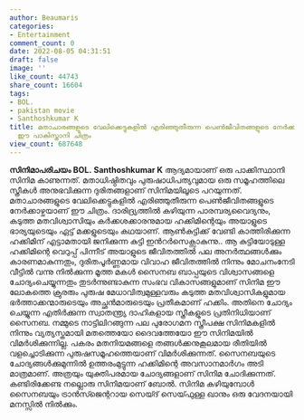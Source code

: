 ```yaml
---
author: Beaumaris
categories:
- Entertainment
comment_count: 0
date: 2022-08-05 04:31:51
draft: false
image: ''
like_count: 44743
share_count: 16604
tags:
- BOL.
- pakistan movie
- Santhoshkumar K
title: മതാചാരങ്ങളുടെ വേലിക്കെട്ടുകളിൽ എരിഞ്ഞുതീരുന്ന പെൺജീവിതങ്ങളുടെ നേർക്കാഴ്ചയാണ്
  ഈ പാകിസ്താനി ചിത്രം
view_count: 687648
---
```


**സിനിമാപരിചയം** **BOL.** **Santhoshkumar K** ആദ്യമായാണ് ഒരു പാക്കിസ്ഥാനി സിനിമ കാണുന്നത്. മതാധിഷ്ഠിതവും പുരുഷാധിപത്യവുമായ ഒരു സമൂഹത്തിലെ സ്ത്രീകൾ അനുഭവിക്കുന്ന ദുരിതങ്ങളാണ് സിനിമയിലൂടെ പറയുന്നത്. മതാചാരങ്ങളുടെ വേലിക്കെട്ടുകളിൽ എരിഞ്ഞുതീരുന്ന പെൺജീവിതങ്ങളുടെ നേർക്കാഴ്ചയാണ് ഈ ചിത്രം. ദാരിദ്ര്യത്തിൽ കഴിയുന്ന പാരമ്പര്യവൈദ്യനും, കടുത്ത മതവിശ്വാസിയും കർക്കശക്കാരനുമായ ഹക്കിമിന്റെയും അയാളുടെ ഭാര്യയുടെയും ഏട്ട് മക്കളുടെയും കഥയാണ്. ആൺകുട്ടിക്ക് വേണ്ടി കാത്തിരിക്കുന്ന ഹക്കിമിന് എട്ടാമതായി ജനിക്കുന്ന കുട്ടി ഇൻറർസെക്സാകുന്നു.. ആ കുട്ടിയോടുള്ള ഹക്കിമിന്റെ വെറുപ്പ് പിന്നീട് അയാളുടെ ജീവിതത്തിൽ പല അനർത്ഥങ്ങൾക്കും കാരണമാകുന്നതും, ദുരിതപൂർണ്ണമായ വിവാഹ ജീവിതത്തിൽ നിന്നും മോചനംനേടി വീട്ടിൽ വന്നു നിൽക്കുന്ന മൂത്ത മകൾ സൈനബ ബാപ്പയുടെ വിശ്വാസങ്ങളെ ചോദ്യംചെയ്യുന്നതും തുടർന്നുണ്ടാകുന്ന സംഭവ വികാസങ്ങളുമാണ് സിനിമ ഈ ലോകത്തെ ക്രുരരും പുരുഷ മേധാവിത്വമുള്ളവരും കടുത്ത മതവിശ്വാസികളുമായ ഭർത്താക്കന്മാരുടെയും അച്ഛൻമാരുടെയും പ്രതീകമാണ് ഹക്കിം. അതിനെ ചോദ്യം ചെയ്യുന്ന എതിർക്കുന്ന സ്വാതന്ത്ര്യ ദാഹികളായ സ്ത്രീകളുടെ പ്രതിനിധിയാണ് സൈനബ. നമ്മുടെ നാട്ടിലിറങ്ങുന്ന പല പുരോഗമന സ്ത്രീപക്ഷ സിനിമകളിൽ നിന്നും വ്യത്യസ്തമായി മതത്തെയോ ദൈവത്തേയോ ഈ സിനിമയിൽ വിമർശിക്കുന്നില്ല. പകരം മതനിയമങ്ങളെ തങ്ങൾക്കനുകൂലമായ രീതിയിൽ വളച്ചൊടിക്കുന്ന പുരുഷസമൂഹത്തെയാണ് വിമർശിക്കുന്നത്. സൈനബയുടെ ചോദ്യങ്ങൾക്കുമുന്നിൽ ഉത്തരംമുട്ടുന്ന ഹക്കിമിന്റെ അവസാനമാർഗം അടി മാത്രമാണ്. അത്രയും യുക്തിപരമായ ചോദ്യങ്ങളാണ് സിനിമ ചോദിക്കുന്നത്. കണ്ടിരിക്കേണ്ട നല്ലൊരു സിനിമയാണ് ബോൽ. സിനിമ കഴിയുമ്പോൾ സൈനബയും ട്രാൻസ്ജെന്ററായ സെയ്ദ് സെയ്ഫുള്ള ഖാനും ഒരു വേദനയായി മനസ്സിൽ നിൽക്കും.